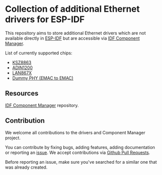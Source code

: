 # Collection of additional Ethernet drivers for ESP-IDF

This repository aims to store additional Ethernet drivers which are not available directly in [ESP-IDF](https://github.com/espressif/esp-idf) but are accessible via [IDF Component Manager](https://components.espressif.com/).

List of currently supported chips:

- [KSZ8863](ksz8863/README.md)
- [ADIN1200](adin1200/README.md)
- [LAN867X](lan867x/README.md)
- [Dummy PHY (EMAC to EMAC)](eth_dummy_phy/README.md)

## Resources

[IDF Component Manager](https://github.com/espressif/idf-component-manager) repository.

## Contribution

We welcome all contributions to the drivers and Component Manager project.

You can contribute by fixing bugs, adding features, adding documentation or reporting an [issue](https://github.com/espressif/esp-eth-drivers/issues). We accept contributions via [Github Pull Requests](https://docs.github.com/en/pull-requests/collaborating-with-pull-requests/proposing-changes-to-your-work-with-pull-requests/about-pull-requests).

Before reporting an issue, make sure you've searched for a similar one that was already created.